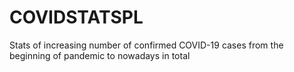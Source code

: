 # COVIDSTATSPL
Stats of increasing number of confirmed COVID-19 cases from the beginning of pandemic to nowadays in total
